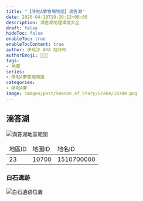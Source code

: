 ```yaml
---
title: "【哆啦A夢牧場物語】滴答湖"
date: 2020-04-18T19:26:12+08:00
description: 滴答湖地理環境大全
draft: false
hideToc: false
enableToc: true
enableTocContent: true
author: 伊琉沙 AKA 哇咔咔
authorEmoji: 👩🏿‍🚀
tags: 
- 地圖
series:
- 哆啦A夢牧場物語
categories:
- 哆啦A夢
image: images/post/Season_of_Story/Scene/10700.png
---
```

## 滴答湖
![滴答湖地區範圍](/images/post/Season_of_Story/Map/10700.png)
<table>
    <thead>
        <tr>
            <td>地區ID</td>
            <td>地圖ID</td>
            <td>地名ID</td>
        </tr>
    </thead>
    <tr>
            <td>23</td>
            <td>10700</td>
            <td>1510700000</td>
    </tr>
</table>

### 白石遺跡
![白石遺跡位置](/images/post/Season_of_Story/Map/10720.png)
